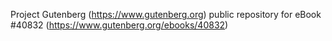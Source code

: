 Project Gutenberg (https://www.gutenberg.org) public repository for eBook #40832 (https://www.gutenberg.org/ebooks/40832)
